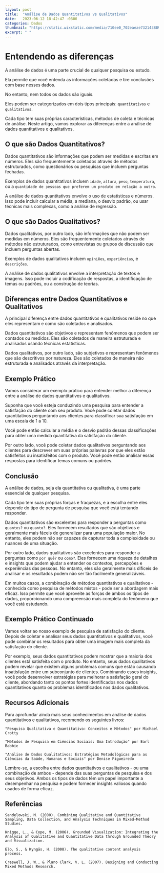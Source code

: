 ```yaml
---
layout: post
title:  "Análise de Dados Quantitativos vs Qualitativos"
date:   2023-06-12 18:42:47 -0300
categories: Dados
thumbnail: "https://static.wixstatic.com/media/710ee0_702eaeae73214388973a332943505000~mv2.jpg/v1/fill/w_2187,h_1640,al_c,q_90/710ee0_702eaeae73214388973a332943505000~mv2.webp"
excerpt: " "
---
```


# Entendendo as diferenças

A análise de dados é uma parte crucial de qualquer pesquisa ou estudo. 

Ela permite que você entenda as informações coletadas e tire conclusões com base nesses dados. 

No entanto, nem todos os dados são iguais. 

Eles podem ser categorizados em dois tipos principais: `quantitativos` e `qualitativos`. 

Cada tipo tem suas próprias características, métodos de coleta e técnicas de análise. Neste artigo, vamos explorar as diferenças entre a análise de dados quantitativos e qualitativos.

## O que são Dados Quantitativos?

Dados quantitativos são informações que podem ser medidas e escritas em números. Eles são frequentemente coletados através de métodos estruturados, como questionários ou pesquisas que incluem perguntas fechadas. 

Exemplos de dados quantitativos incluem `idade`, `altura`, `peso`, `temperatura`, ou a `quantidade de pessoas que preferem um produto em relação a outro`.

A análise de dados quantitativos envolve o uso de estatísticas e números. Isso pode incluir calcular a média, a mediana, o desvio padrão, ou usar técnicas mais complexas, como a análise de regressão.

## O que são Dados Qualitativos?

Dados qualitativos, por outro lado, são informações que não podem ser medidas em números. Eles são frequentemente coletados através de métodos não estruturados, como entrevistas ou grupos de discussão que incluem perguntas abertas. 

Exemplos de dados qualitativos incluem `opiniões`, `experiências`, e `descrições`.

A análise de dados qualitativos envolve a interpretação de textos e imagens. Isso pode incluir a codificação de respostas, a identificação de temas ou padrões, ou a construção de teorias.

## Diferenças entre Dados Quantitativos e Qualitativos

A principal diferença entre dados quantitativos e qualitativos reside no que eles representam e como são coletados e analisados.

Dados quantitativos são objetivos e representam fenômenos que podem ser contados ou medidos. Eles são coletados de maneira estruturada e analisados usando técnicas estatísticas.

Dados qualitativos, por outro lado, são subjetivos e representam fenômenos que são descritivos por natureza. Eles são coletados de maneira não estruturada e analisados através da interpretação.

## Exemplo Prático

Vamos considerar um exemplo prático para entender melhor a diferença entre a análise de dados quantitativos e qualitativos.

Suponha que você esteja conduzindo uma pesquisa para entender a satisfação do cliente com seu produto. Você pode coletar dados quantitativos perguntando aos clientes para classificar sua satisfação em uma escala de 1 a 10. 

Você pode então calcular a média e o desvio padrão dessas classificações para obter uma medida quantitativa da satisfação do cliente.

Por outro lado, você pode coletar dados qualitativos perguntando aos clientes para descrever em suas próprias palavras por que eles estão satisfeitos ou insatisfeitos com o produto. Você pode então analisar essas respostas para identificar temas comuns ou padrões.

## Conclusão

A análise de dados, seja ela quantitativa ou qualitativa, é uma parte essencial de qualquer pesquisa. 

Cada tipo tem suas próprias forças e fraquezas, e a escolha entre eles depende do tipo de pergunta de pesquisa que você está tentando responder.

Dados quantitativos são excelentes para responder a perguntas como `quantos?` ou `quanto?`. Eles fornecem resultados que são objetivos e geralmente mais fáceis de generalizar para uma população maior. No entanto, eles podem não ser capazes de capturar toda a complexidade ou nuances de uma situação.

Por outro lado, dados qualitativos são excelentes para responder a perguntas como `por quê?` ou `como?`. Eles fornecem uma riqueza de detalhes e insights que podem ajudar a entender os contextos, percepções e experiências das pessoas. No entanto, eles são geralmente mais difíceis de analisar e os resultados podem não ser tão facilmente generalizáveis.

Em muitos casos, a combinação de métodos quantitativos e qualitativos - conhecida como pesquisa de métodos mistos - pode ser a abordagem mais eficaz. Isso permite que você aproveite as forças de ambos os tipos de dados, proporcionando uma compreensão mais completa do fenômeno que você está estudando.

## Exemplo Prático Continuado

Vamos voltar ao nosso exemplo de pesquisa de satisfação do cliente. Depois de coletar e analisar seus dados quantitativos e qualitativos, você pode combinar os resultados para obter uma imagem mais completa da satisfação do cliente.

Por exemplo, seus dados quantitativos podem mostrar que a maioria dos clientes está satisfeita com o produto. No entanto, seus dados qualitativos podem revelar que existem alguns problemas comuns que estão causando insatisfação entre um subconjunto de clientes. Combinando esses insights, você pode desenvolver estratégias para melhorar a satisfação geral do cliente, abordando tanto os pontos fortes identificados nos dados quantitativos quanto os problemas identificados nos dados qualitativos.

## Recursos Adicionais

Para aprofundar ainda mais seus conhecimentos em análise de dados quantitativos e qualitativos, recomendo os seguintes livros:

    "Pesquisa Qualitativa e Quantitativa: Conceitos e Métodos" por Michael Crotty

    "Métodos de Pesquisa em Ciências Sociais: Uma Introdução" por Earl Babbie

    "Análise de Dados Qualitativos: Estratégias Metodológicas para as Ciências da Saúde, Humanas e Sociais" por Denise Figueiredo

Lembre-se, a escolha entre dados quantitativos e qualitativos - ou uma combinação de ambos - depende das suas perguntas de pesquisa e dos seus objetivos. Ambos os tipos de dados têm um papel importante a desempenhar na pesquisa e podem fornecer insights valiosos quando usados de forma eficaz.

## Referências

    Sandelowski, M. (2000). Combining Qualitative and Quantitative Sampling, Data Collection, and Analysis Techniques in Mixed-Method Studies.  

    Knigge, L., & Cope, M. (2006). Grounded Visualization: Integrating the Analysis of Qualitative and Quantitative Data through Grounded Theory and Visualization. 

    Elo, S., & Kyngäs, H. (2008). The qualitative content analysis process.

    Creswell, J. W., & Plano Clark, V. L. (2007). Designing and Conducting Mixed Methods Research.

